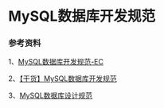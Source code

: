 # MySQL数据库开发规范



### 参考资料

1、[MySQL数据库开发规范-EC](http://seanlook.com/2016/05/11/mysql-dev-principle-ec/)

2、[【干货】MySQL数据库开发规范](https://juejin.im/post/5c15c2b3f265da6170070613)

3、[MySQL数据库设计规范](https://www.cnblogs.com/52fhy/p/9615551.html)
